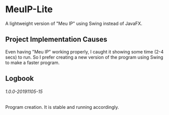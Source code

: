 # MeuIP-Lite
 A lightweight version of "Meu IP" using Swing instead of JavaFX.

## Project Implementation Causes
 Even having "Meu IP" working properly, I caught it showing some time (2-4 secs)
 to run. So I prefer creating a new version of the program using Swing to make
 a faster program.
 
## Logbook

###### 1.0.0-20191105-15

Program creation. It is stable and running accordingly.
